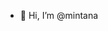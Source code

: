- 👋 Hi, I’m @mintana
<!---
mintana is a ✨ special ✨ repository because its `README.md` (this file) appears on your GitHub profile.
You can click the Preview link to take a look at your changes.
--->

